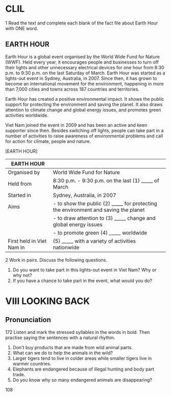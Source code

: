 # CLIL

1 Read the text and complete each blank of the fact file about Earth Hour with ONE word.

## EARTH HOUR

Earth Hour is a global event organised by the World Wide Fund for Nature (WWF). Held every year, it encourages people and businesses to turn off their lights and other unnecessary electrical devices for one hour from 8:30 p.m. to 9:30 p.m. on the last Saturday of March. Earth Hour was started as a lights-out event in Sydney, Australia, in 2007. Since then, it has grown to become an international movement for the environment, happening in more than 7,000 cities and towns across 187 countries and territories.

Earth Hour has created a positive environmental impact. It shows the public support for protecting the environment and saving the planet. It also draws attention to climate change and global energy issues, and promotes green activities worldwide.

Viet Nam joined the event in 2009 and has been an active and keen supporter since then. Besides switching off lights, people can take part in a number of activities to raise awareness of environmental problems and call for action for climate, people and nature.

[EARTH HOUR]

| EARTH HOUR |                                |
|------------|--------------------------------|
| Organised by | World Wide Fund for Nature   |
| Held from  | 8:30 p.m. - 9:30 p.m. on the last (1) _____ of March |
| Started in | Sydney, Australia, in 2007     |
| Aims       | - to show the public (2) _____ for protecting the environment and saving the planet |
|            | - to draw attention to (3) _____ change and global energy issues |
|            | - to promote green (4) _____ worldwide |
| First held in Viet Nam in | (5) _____ with a variety of activities nationwide |

2 Work in pairs. Discuss the following questions.

1. Do you want to take part in this lights-out event in Viet Nam? Why or why not?
2. If you have a chance to take part in the event, what would you do?

# VIII LOOKING BACK

## Pronunciation

172 Listen and mark the stressed syllables in the words in bold. Then practise saying the sentences with a natural rhythm.

1. Don't buy products that are made from wild animal parts.
2. What can we do to help the animals in the wild?
3. Larger tigers tend to live in colder areas while smaller tigers live in warmer countries.
4. Elephants are endangered because of illegal hunting and body part trade.
5. Do you know why so many endangered animals are disappearing?

108